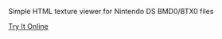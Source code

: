 Simple HTML texture viewer for Nintendo DS BMD0/BTX0 files

[Try It Online](https://scurest.github.io/BTXViewer/viewer.html)
